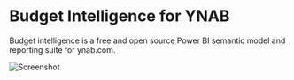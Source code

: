 # Budget Intelligence for YNAB
Budget intelligence is a free and open source Power BI semantic model and reporting suite for ynab.com.

![Screenshot]([images/screenshot.png](https://github.com/jeremypj/budget-intelligence-ynab/blob/main/Icons/Main%20Screenshot.png))
